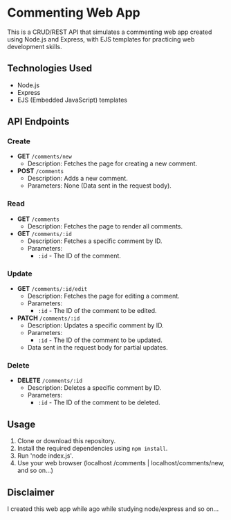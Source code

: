 # Commenting Web App

This is a CRUD/REST API that simulates a commenting web app created using Node.js and Express, with EJS templates for practicing web development skills.

## Technologies Used
- Node.js
- Express
- EJS (Embedded JavaScript) templates

## API Endpoints

### Create
- **GET** `/comments/new`
  - Description: Fetches the page for creating a new comment.
- **POST** `/comments`
  - Description: Adds a new comment.
  - Parameters: None (Data sent in the request body).

### Read
- **GET** `/comments`
  - Description: Fetches the page to render all comments.
- **GET** `/comments/:id`
  - Description: Fetches a specific comment by ID.
  - Parameters:
    - `:id` - The ID of the comment.

### Update
- **GET** `/comments/:id/edit`
  - Description: Fetches the page for editing a comment.
  - Parameters:
    - `:id` - The ID of the comment to be edited.
- **PATCH** `/comments/:id`
  - Description: Updates a specific comment by ID.
  - Parameters:
    - `:id` - The ID of the comment to be updated.
  - Data sent in the request body for partial updates.

### Delete
- **DELETE** `/comments/:id`
  - Description: Deletes a specific comment by ID.
  - Parameters:
    - `:id` - The ID of the comment to be deleted.

## Usage
1. Clone or download this repository.
2. Install the required dependencies using `npm install`.
3. Run 'node index.js'.
4. Use your web browser (localhost /comments | localhost/comments/new, and so on...)

## Disclaimer
I created this web app while ago while studying node/express and so on...